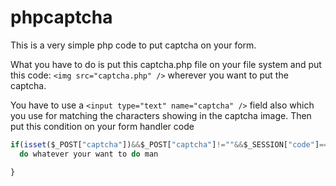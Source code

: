 # phpcaptcha

This is a very simple php code to put captcha on your form.

What you have to do is put this captcha.php file on your file system and put this code: 
`<img src="captcha.php" />`
wherever you want to put the captcha.

You have to use a `<input type="text" name="captcha" />` field also which you use for matching the characters showing in the captcha image. Then put this condition on your form handler code

```javascript
if(isset($_POST["captcha"])&&$_POST["captcha"]!=""&&$_SESSION["code"]==$_POST["captcha"]){
  do whatever your want to do man

}
```
